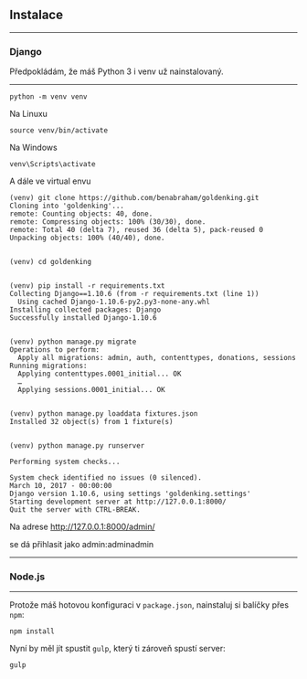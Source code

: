 ## Instalace 

---


### Django

Předpokládám, že máš Python 3 i venv už nainstalovaný.

----
```shell
python -m venv venv
```

Na Linuxu

```shell
source venv/bin/activate
```
Na Windows
```shell
venv\Scripts\activate
```

A dále ve virtual envu
```shell
(venv) git clone https://github.com/benabraham/goldenking.git
Cloning into 'goldenking'...
remote: Counting objects: 40, done.
remote: Compressing objects: 100% (30/30), done.
remote: Total 40 (delta 7), reused 36 (delta 5), pack-reused 0
Unpacking objects: 100% (40/40), done.


(venv) cd goldenking


(venv) pip install -r requirements.txt
Collecting Django==1.10.6 (from -r requirements.txt (line 1))
  Using cached Django-1.10.6-py2.py3-none-any.whl
Installing collected packages: Django
Successfully installed Django-1.10.6


(venv) python manage.py migrate
Operations to perform:
  Apply all migrations: admin, auth, contenttypes, donations, sessions
Running migrations:
  Applying contenttypes.0001_initial... OK
  …
  Applying sessions.0001_initial... OK


(venv) python manage.py loaddata fixtures.json
Installed 32 object(s) from 1 fixture(s)


(venv) python manage.py runserver

Performing system checks...

System check identified no issues (0 silenced).
March 10, 2017 - 00:00:00
Django version 1.10.6, using settings 'goldenking.settings'
Starting development server at http://127.0.0.1:8000/
Quit the server with CTRL-BREAK.
```

Na adrese http://127.0.0.1:8000/admin/

se dá přihlasit jako admin:adminadmin

---

### Node.js

----

Protože máš hotovou konfiguraci v `package.json`, nainstaluj si balíčky přes `npm`:

```shell
npm install
```

Nyní by měl jít spustit `gulp`, který ti zároveň spustí server:

```shell
gulp
```


